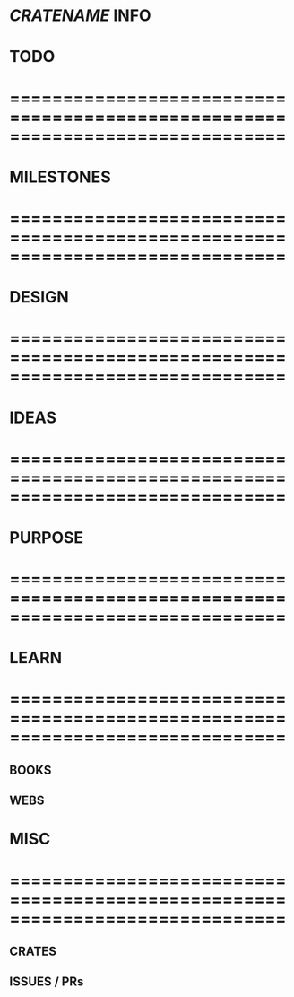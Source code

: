 # _CRATENAME_ INFO
> 


# TODO
# ==============================================================================



# MILESTONES
# ==============================================================================



# DESIGN
# ==============================================================================



# IDEAS
# ==============================================================================



# PURPOSE
# ==============================================================================



# LEARN
# ==============================================================================


## BOOKS


## WEBS


# MISC
# ==============================================================================

## CRATES


## ISSUES / PRs


